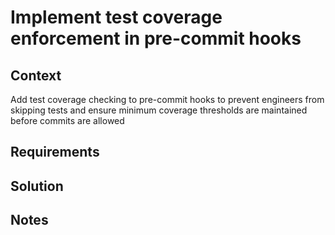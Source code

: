 # Implement test coverage enforcement in pre-commit hooks

## Context

Add test coverage checking to pre-commit hooks to prevent engineers from skipping tests and ensure minimum coverage thresholds are maintained before commits are allowed

## Requirements

## Solution

## Notes
